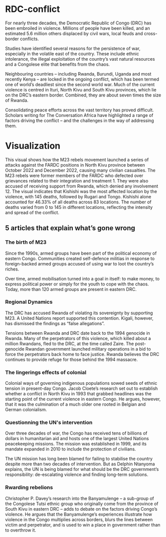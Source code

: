 # RDC-conflict
For nearly three decades, the Democratic Republic of Congo (DRC) has been embroiled in violence. Millions of people have been killed, and an estimated 5.6 million others displaced by civil wars, local feuds and cross-border conflicts.

Studies have identified several reasons for the persistence of war, especially in the volatile east of the country. These include ethnic intolerance, the illegal exploitation of the country’s vast natural resources and a Congolese elite that benefits from the chaos.

Neighbouring countries – including Rwanda, Burundi, Uganda and most recently Kenya – are locked in the ongoing conflict, which has been termed one of world’s deadliest since the second world war. Much of the current violence is centred in Ituri, North Kivu and South Kivu provinces, which lie on the DRC’s eastern border. Combined, they are about seven times the size of Rwanda.

Consolidating peace efforts across the vast territory has proved difficult. Scholars writing for The Conversation Africa have highlighted a range of factors driving the conflict – and the challenges in the way of addressing them.

# Visualization 
This visual shows how the M23 rebels movement launched a series of attacks against the FARDC positions in North Kivu province between October 2022 and December 2022, causing many civilian casualties. The M23 rebels were former members of the FARDC who defected over grievances related to their integration and treatment 1. They were also accused of receiving support from Rwanda, which denied any involvement 12. The visual indicates that Kishishi was the most affected location by the violence, with 145 deaths, followed by Rugari and Tongo. Kishishi alone accounted for 46.33% of all deaths across 83 locations. The number of deaths varied from 0 to 145 in different locations, reflecting the intensity and spread of the conflict. 
## 5 articles that explain what’s gone wrong
### The birth of M23
Since the 1990s, armed groups have been part of the political economy of eastern Congo. Communities created self-defence militias in response to foreign-backed armed groups accused of using war to loot the country’s riches.

Over time, armed mobilisation turned into a goal in itself: to make money, to express political power or simply for the youth to cope with the chaos. Today, more than 120 armed groups are present in eastern DRC.
### Regional Dynamics 
The DRC has accused Rwanda of violating its sovereignty by supporting M23. A United Nations report supported this contention. Kigali, however, has dismissed the findings as “false allegations”.

Tensions between Rwanda and DRC date back to the 1994 genocide in Rwanda. Many of the perpetrators of this violence, which killed about a million Rwandans, fled to the DRC, at the time called Zaire. The post-genocide Rwandan government launched military operations in a bid to force the perpetrators back home to face justice. Rwanda believes the DRC continues to provide refuge for those behind the 1994 massacre.

### The lingerings effects of colonial 
Colonial ways of governing indigenous populations sowed seeds of ethnic tension in present-day Congo. Jacob Cloete’s research set out to establish whether a conflict in North Kivu in 1993 that grabbed headlines was the starting point of the current violence in eastern Congo. He argues, however, that it was the culmination of a much older one rooted in Belgian and German colonialism.

### Questionning the UN's intervention 
Over three decades of war, the Congo has received tens of billions of dollars in humanitarian aid and hosts one of the largest United Nations peacekeeping missions. The mission was established in 1999, and its mandate expanded in 2010 to include the protection of civilians.

The UN mission has long been blamed for failing to stabilise the country despite more than two decades of intervention. But as Delphin Ntanyoma explains, the UN is being blamed for what should be the DRC government’s responsibility: de-escalating violence and finding long-term solutions.

### Rwarding rebelions 
Christopher P. Davey’s research into the Banyamulenge – a sub-group of the Congolese Tutsi ethnic group who originally come from the province of South Kivu in eastern DRC – adds to debate on the factors driving Congo’s violence. He argues that the Banyamulenge’s experiences illustrate how violence in the Congo multiplies across borders, blurs the lines between victim and perpetrator, and is used to win a place in government rather than to overthrow it.
